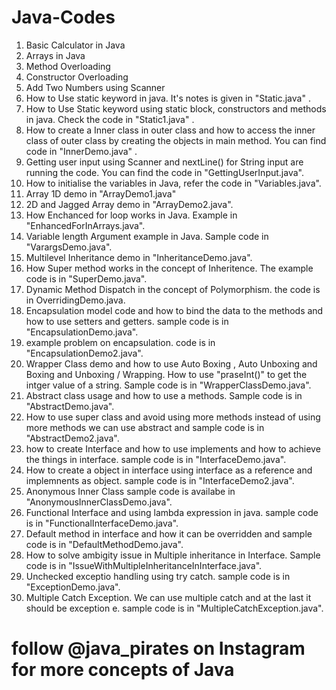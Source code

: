 # Java-Codes

1. Basic Calculator in Java
2. Arrays in Java
3. Method Overloading 
4. Constructor Overloading
5. Add Two Numbers using Scanner 
6. How to Use static keyword in java. It's notes is given in "Static.java" .
7. How to Use Static keyword using static block, constructors and methods in java. Check the code in "Static1.java" .
8. How to create a Inner class in outer class and how to access the inner class of outer class by creating the objects in main method. You can find code in "InnerDemo.java" .
9. Getting user input using Scanner and nextLine() for String input are running the code. You can find the code in "GettingUserInput.java".
10. How to initialise the variables in Java, refer the code in "Variables.java". 
11. Array 1D demo in "ArrayDemo1.java"
12. 2D and Jagged Array demo in "ArrayDemo2.java".
13. How Enchanced for loop works in Java. Example in "EnhancedForInArrays.java".
14. Variable length Argument example in Java. Sample code in "VarargsDemo.java".
15. Multilevel Inheritance demo in "InheritanceDemo.java".
16. How Super method works in the concept of Inheritence. The example code is in "SuperDemo.java".
17. Dynamic Method Dispatch in the concept of Polymorphism. the code is in OverridingDemo.java.
18. Encapsulation model code and how to bind the data to the methods and how to use setters and getters. sample code is in "EncapsulationDemo.java".
19. example problem on encapsulation. code is in "EncapsulationDemo2.java".
20. Wrapper Class demo and how to use Auto Boxing , Auto Unboxing and Boxing and Unboxing / Wrapping. How to use "praseInt()" to get the intger value of a string. Sample code is in "WrapperClassDemo.java".
21. Abstract class usage and how to use a methods. Sample code is in "AbstractDemo.java".
22. How to use super class and avoid using more methods instead of using more methods we can use abstract and sample code is in "AbstractDemo2.java".
23. how to create Interface and how to use implements and how to achieve the things in interface. sample code is in "InterfaceDemo.java".
24. How to create a object in interface using interface as a reference and implemnents as object. sample code is in "InterfaceDemo2.java".
25. Anonymous Inner Class sample code is availabe in "AnonymousInnerClassDemo.java".
26. Functional Interface and using lambda expression in java. sample code is in "FunctionalInterfaceDemo.java".
27. Default method in interface and how it can be overridden and sample code is in "DefaultMethodDemo.java".
28. How to solve ambigity issue in Multiple inheritance in Interface. Sample code is in "IssueWithMultipleInheritanceInInterface.java".
29. Unchecked exceptio handling using try catch. sample code is in "ExceptionDemo.java".
30. Multiple Catch Exception. We can use multiple catch and at the last it should be exception e. sample code is in  "MultipleCatchException.java".
 

# follow @java_pirates on Instagram for more concepts of Java 
